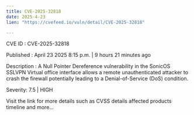 ```yaml
---
title: CVE-2025-32818
date: 2025-4-23
lien: "https://cvefeed.io/vuln/detail/CVE-2025-32818"

---
```


CVE ID : CVE-2025-32818

Published :  April 23
2025
8:15 p.m. | 9 hours
21 minutes ago

Description : A Null Pointer Dereference vulnerability in the SonicOS SSLVPN Virtual office interface allows a remote
unauthenticated attacker to crash the firewall
potentially leading to a Denial-of-Service (DoS) condition.

Severity: 7.5 | HIGH

Visit the link for more details
such as CVSS details
affected products
timeline
and more...
